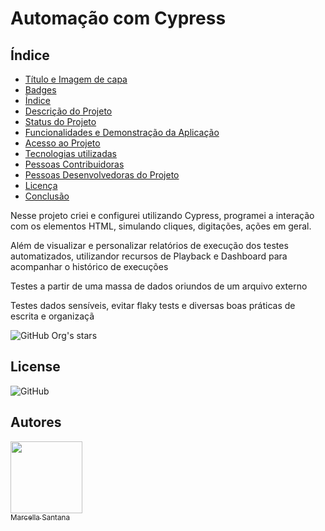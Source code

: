 # Automação com Cypress

## Índice 

* [Título e Imagem de capa](#Título-e-Imagem-de-capa)
* [Badges](#badges)
* [Índice](#índice)
* [Descrição do Projeto](#descrição-do-projeto)
* [Status do Projeto](#status-do-Projeto)
* [Funcionalidades e Demonstração da Aplicação](#funcionalidades-e-demonstração-da-aplicação)
* [Acesso ao Projeto](#acesso-ao-projeto)
* [Tecnologias utilizadas](#tecnologias-utilizadas)
* [Pessoas Contribuidoras](#pessoas-contribuidoras)
* [Pessoas Desenvolvedoras do Projeto](#pessoas-desenvolvedoras)
* [Licença](#licença)
* [Conclusão](#conclusão)

<p>Nesse projeto criei e configurei utilizando Cypress, programei a interação com os elementos HTML, simulando cliques, digitações, ações em geral.

Além de visualizar e personalizar relatórios de execução dos testes automatizados, utilizandor recursos de Playback e Dashboard para acompanhar o histórico de execuções

Testes a partir de uma massa de dados oriundos de um arquivo externo

Testes dados sensíveis, evitar flaky tests e diversas boas práticas de escrita e organizaçã</p>

![GitHub Org's stars](https://img.shields.io/github/stars/camilafernanda?style=social)

## License
<img alt="GitHub" src="https://img.shields.io/github/license/marcellasan/projeto-automatizado-cypress">

## Autores
[<img src="https://avatars.githubusercontent.com/u/102002212?s=96&v=4" width=115><br><sub>Marcella Santana</sub>](https://github.com/marcellasan) 


